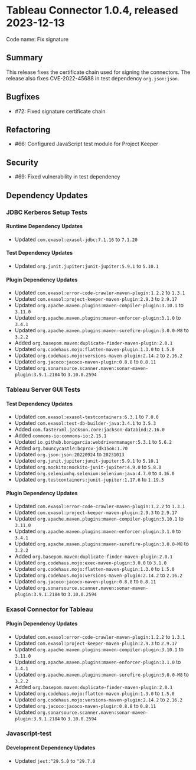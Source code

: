 # Tableau Connector 1.0.4, released 2023-12-13

Code name: Fix signature

## Summary

This release fixes the certificate chain used for signing the connectors. The release also fixes CVE-2022-45688 in test dependency `org.json:json`.

## Bugfixes

* #72: Fixed signature certificate chain

## Refactoring

* #66: Configured JavaScript test module for Project Keeper

## Security

* #69: Fixed vulnerability in test dependency

## Dependency Updates

### JDBC Kerberos Setup Tests

#### Runtime Dependency Updates

* Updated `com.exasol:exasol-jdbc:7.1.16` to `7.1.20`

#### Test Dependency Updates

* Updated `org.junit.jupiter:junit-jupiter:5.9.1` to `5.10.1`

#### Plugin Dependency Updates

* Updated `com.exasol:error-code-crawler-maven-plugin:1.2.2` to `1.3.1`
* Updated `com.exasol:project-keeper-maven-plugin:2.9.3` to `2.9.17`
* Updated `org.apache.maven.plugins:maven-compiler-plugin:3.10.1` to `3.11.0`
* Updated `org.apache.maven.plugins:maven-enforcer-plugin:3.1.0` to `3.4.1`
* Updated `org.apache.maven.plugins:maven-surefire-plugin:3.0.0-M8` to `3.2.2`
* Added `org.basepom.maven:duplicate-finder-maven-plugin:2.0.1`
* Updated `org.codehaus.mojo:flatten-maven-plugin:1.3.0` to `1.5.0`
* Updated `org.codehaus.mojo:versions-maven-plugin:2.14.2` to `2.16.2`
* Updated `org.jacoco:jacoco-maven-plugin:0.8.8` to `0.8.11`
* Updated `org.sonarsource.scanner.maven:sonar-maven-plugin:3.9.1.2184` to `3.10.0.2594`

### Tableau Server GUI Tests

#### Test Dependency Updates

* Updated `com.exasol:exasol-testcontainers:6.3.1` to `7.0.0`
* Updated `com.exasol:test-db-builder-java:3.4.1` to `3.5.3`
* Added `com.fasterxml.jackson.core:jackson-databind:2.16.0`
* Added `commons-io:commons-io:2.15.1`
* Updated `io.github.bonigarcia:webdrivermanager:5.3.1` to `5.6.2`
* Added `org.bouncycastle:bcprov-jdk15on:1.70`
* Updated `org.json:json:20220924` to `20231013`
* Updated `org.junit.jupiter:junit-jupiter:5.9.1` to `5.10.1`
* Updated `org.mockito:mockito-junit-jupiter:4.9.0` to `5.8.0`
* Updated `org.seleniumhq.selenium:selenium-java:4.7.0` to `4.16.0`
* Updated `org.testcontainers:junit-jupiter:1.17.6` to `1.19.3`

#### Plugin Dependency Updates

* Updated `com.exasol:error-code-crawler-maven-plugin:1.2.2` to `1.3.1`
* Updated `com.exasol:project-keeper-maven-plugin:2.9.3` to `2.9.17`
* Updated `org.apache.maven.plugins:maven-compiler-plugin:3.10.1` to `3.11.0`
* Updated `org.apache.maven.plugins:maven-enforcer-plugin:3.1.0` to `3.4.1`
* Updated `org.apache.maven.plugins:maven-surefire-plugin:3.0.0-M8` to `3.2.2`
* Added `org.basepom.maven:duplicate-finder-maven-plugin:2.0.1`
* Updated `org.codehaus.mojo:exec-maven-plugin:3.0.0` to `3.1.0`
* Updated `org.codehaus.mojo:flatten-maven-plugin:1.3.0` to `1.5.0`
* Updated `org.codehaus.mojo:versions-maven-plugin:2.14.2` to `2.16.2`
* Updated `org.jacoco:jacoco-maven-plugin:0.8.8` to `0.8.11`
* Updated `org.sonarsource.scanner.maven:sonar-maven-plugin:3.9.1.2184` to `3.10.0.2594`

### Exasol Connector for Tableau

#### Plugin Dependency Updates

* Updated `com.exasol:error-code-crawler-maven-plugin:1.2.2` to `1.3.1`
* Updated `com.exasol:project-keeper-maven-plugin:2.9.3` to `2.9.17`
* Updated `org.apache.maven.plugins:maven-compiler-plugin:3.10.1` to `3.11.0`
* Updated `org.apache.maven.plugins:maven-enforcer-plugin:3.1.0` to `3.4.1`
* Updated `org.apache.maven.plugins:maven-surefire-plugin:3.0.0-M8` to `3.2.2`
* Added `org.basepom.maven:duplicate-finder-maven-plugin:2.0.1`
* Updated `org.codehaus.mojo:flatten-maven-plugin:1.3.0` to `1.5.0`
* Updated `org.codehaus.mojo:versions-maven-plugin:2.14.2` to `2.16.2`
* Updated `org.jacoco:jacoco-maven-plugin:0.8.8` to `0.8.11`
* Updated `org.sonarsource.scanner.maven:sonar-maven-plugin:3.9.1.2184` to `3.10.0.2594`

### Javascript-test

#### Development Dependency Updates

* Updated `jest:^29.5.0` to `^29.7.0`
